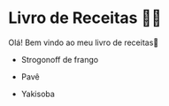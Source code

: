 # Livro de Receitas :man_cook:

Olá! Bem vindo ao meu livro de receitas:wave:

- Strogonoff de frango 

- Pavê

- Yakisoba

  
